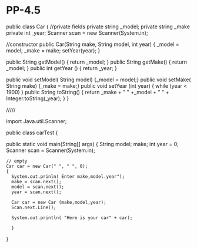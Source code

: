 # PP-4.5

public class Car {
  //private fields
private string _model;
private string _make
private int _year;
Scanner scan = new Scanner(System.in);

//constructor
public Car(String make, String model, int year) 
{
  _model = model;
  _make = make;
  setYear(year);
}

public String getModel() { return _model; }
public String getMake() { return _model; }
public int getYear () { return _year; }

public void setModel( String model) {_model = model;}
public void setMake( String make) {_make = make;}
public void setYear (int year)
{
    while (year < 1900)
   }
   public String toString()
   {
      return _make + " " +_model + " " + Integer.toString(_year);
     }
 }
 
 /////
 
 import Java.util.Scanner;
 
public class carTest {

  public static void main(String[] args) {
    String model; make;
    int year = 0;
    Scanner scan = Scanner(System.in);
    
    // empty
    Car car = new Car(" ", " ", 0);
    {
      System.out.prinln( Enter make,model.year");
      make = scan.next();
      model = scan.next();
      year = scan.next();
      
      Car car = new Car (make,model,year);
      Scan.next.Line();
      
      System.out.println( "Here is your car" + car);
      
      }
 }
      
 
 
    
